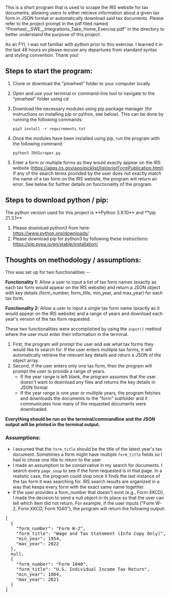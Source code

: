 This is a short program that is used to scrape the IRS website for tax documents, allowing users to either retrieve information about a given tax form in JSON format or automatically download said tax documents. Please refer to the project prompt in the pdf filed named "Pinwheel__SWE__Integrations_Take_Home_Exercise.pdf" in the directory to better understand the purpose of this project.

As an FYI, I was not familiar with python prior to this exercise. I learned it in the last 48 hours so please excuse any departures from standard syntax and styling convention. Thank you!

<h2>Steps to start the program:</h2>

1. Clone or download the "pinwheel" folder to your computer locally
2. Open and use your terminal or command-line tool to navigate to the "pinwheel" folder using cd <folderpath>
3. Download the necessary modules using pip package manager (for instructions on installing pip or python, see below). This can be done by running the following commands:
  
    `pip3 install -r requirements.txt`

4. Once the modules have been installed using pip, run the program with the following command:

    `python3 IRSScraper.py`

5. Enter a form or multiple forms as they would exactly appear on the IRS website (https://apps.irs.gov/app/picklist/list/priorFormPublication.html). If any of the search terms provided by the user does not exactly match the name of a tax form on the IRS website, the program will return an error. See below for further details on functionality of the program.

<h2>Steps to download python / pip:</h2>
The python version used for this project is **Python 3.9.10** and **pip 21.3.1**

1. Please download python3 from here: https://www.python.org/downloads/
2. Please download pip for python3 by following these instructions: https://pip.pypa.io/en/stable/installation/

<h2>Thoughts on methodology / assumptions:</h2>

This was set up for two functionalities --

**Functionality 1:** Allow a user to input a list of tax form names (exactly as each tax form would appear on the IRS website) and return a JSON object with key details (form_number, form_title, min_year, and max_year) for each tax form.

**Functionality 2:** Allow a user to input a single tax form name (exactly as it would appear on the IRS website) and a range of years and download each year's version of the tax form requested.

These two functionalities were accomplished by using the `input()` method where the user must enter their information in the terminal.
1. First, the program will prompt the user and ask what tax forms they would like to search for. If the user enters multiple tax forms, it will automatically retrieve the relevant key details and return a JSON of the object array.
2. Second, if the user enters only one tax form, then the program will prompt the user to provide a range of years. 
    - If the year range is left blank, the program assumes that the user doesn't want to download any files and returns the key details in JSON format
    - If the year range is one year or multiple years, the program fetches and downloads the documents to the "form" subfolder and it communicates how many of the requested documents were downloaded.

**Everything should be run on the terminal/commandline and the JSON output will be printed in the terminal output.**

**<h3>Assumptions:</h3>**

- I assumed that the `form_title` should be the title of the latest year's tax document. Sometimes a form might have multiple `form_title` fields so I had to chose one title to return to the user
- I made an assumption to be conservative in my search for documents. I search every `page_soup` to see if the form requested is in that page. In a realistic case, the program could stop once it finds the last instance of the tax form it was searching for. IRS search results are organized in a way that keeps every form with the exact same name together.
- If the user provides a form_number that doesn't exist (e.g., Form XKCD), I made the decision to send a null object in its place so that the user can tell which item did not return. For example, if the user inputs ("Form W-2, Form XKCD, Form 1040"), the program will return the following output:

<pre>
[
  {
    "form_number": "Form W-2",
    "form_title": "Wage and Tax Statement (Info Copy Only)",
    "min_year": 1954,
    "max_year": 2022
  },
  null,
  {
    "form_number": "Form 1040",
    "form_title": "U.S. Individual Income Tax Return",
    "min_year": 1864,
    "max_year": 2021
  }
]
</pre>